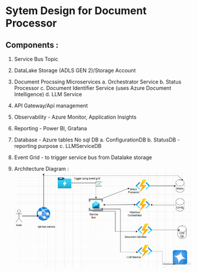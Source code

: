 # Sytem Design for Document Processor

## Components : 

1. Service Bus Topic
2. DataLake Storage (ADLS GEN 2)/Storage Account
3. Document Procssing Microservices
    a. Orchestrator Service
    b. Status Processor
    c. Document Identifier Service (uses Azure Document Intelligence)
    d. LLM Service
4. API Gateway/Api management
5. Observability - Azure Monitor, Application Insights
6. Reporting - Power BI, Grafana
7. Database - Azure tables No sql DB
        a. ConfigurationDB
        b. StatusDB - reporting purpose
        c. LLMServiceDB
8. Event Grid - to trigger service bus from Datalake storage

9. Architecture Diagram : 
 ![alt text](image.png)